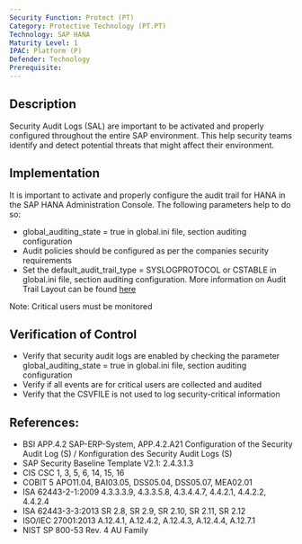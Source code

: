 ```yaml
---
Security Function: Protect (PT)
Category: Protective Technology (PT.PT)
Technology: SAP HANA
Maturity Level: 1
IPAC: Platform (P)
Defender: Technology
Prerequisite:
---
```


## Description

Security Audit Logs (SAL) are important to be activated and properly configured throughout the entire SAP environment. This help security teams identify and detect potential threats that might affect their environment.

## Implementation

It is important to activate and properly configure the audit trail for HANA in the SAP HANA Administration Console. The following parameters help to do so:

- global_auditing_state = true in global.ini file, section auditing configuration
- Audit policies should be configured as per the companies security requirements
- Set the default_audit_trail_type = SYSLOGPROTOCOL or CSTABLE in global.ini file, section auditing configuration. More information on Audit Trail Layout can be found [here](https://help.sap.com/docs/SAP_HANA_PLATFORM/b3ee5778bc2e4a089d3299b82ec762a7/0a57444d217649bf94a19c0b68b470cc.html)

Note: Critical users must be monitored

## Verification of Control

- Verify that security audit logs are enabled by checking the parameter global_auditing_state = true in global.ini file, section auditing configuration
- Verify if all events are for critical users are collected and audited
- Verify that the CSVFILE is not used to log security-critical information

## References:
- BSI APP.4.2 SAP-ERP-System, APP.4.2.A21 Configuration of the Security Audit Log (S) / Konfiguration des Security Audit Logs (S)
- SAP Security Baseline Template V2.1: 2.4.3.1.3
- CIS CSC 1, 3, 5, 6, 14, 15, 16
- COBIT 5 APO11.04, BAI03.05, DSS05.04, DSS05.07, MEA02.01
- ISA 62443-2-1:2009 4.3.3.3.9, 4.3.3.5.8, 4.3.4.4.7, 4.4.2.1, 4.4.2.2, 4.4.2.4
- ISA 62443-3-3:2013 SR 2.8, SR 2.9, SR 2.10, SR 2.11, SR 2.12
- ISO/IEC 27001:2013 A.12.4.1, A.12.4.2, A.12.4.3, A.12.4.4, A.12.7.1
- NIST SP 800-53 Rev. 4 AU Family
